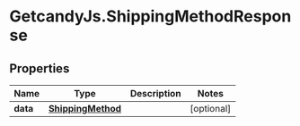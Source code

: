 # GetcandyJs.ShippingMethodResponse

## Properties

Name | Type | Description | Notes
------------ | ------------- | ------------- | -------------
**data** | [**ShippingMethod**](ShippingMethod.md) |  | [optional] 


